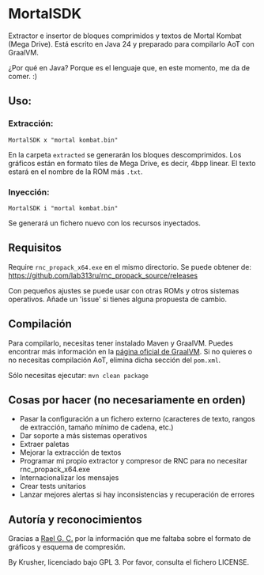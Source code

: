# MortalSDK
Extractor e insertor de bloques comprimidos y textos de Mortal Kombat (Mega Drive). Está escrito en Java 24 y preparado para compilarlo AoT con GraalVM.

¿Por qué en Java? Porque es el lenguaje que, en este momento, me da de comer. :)

## Uso:

### Extracción:

`MortalSDK x "mortal kombat.bin"`

En la carpeta `extracted` se generarán los bloques descomprimidos. Los gráficos están en formato tiles de Mega Drive, es decir, 4bpp linear. El texto estará en el nombre de la ROM más `.txt`.

### Inyección:

`MortalSDK i "mortal kombat.bin"`

Se generará un fichero nuevo con los recursos inyectados.

## Requisitos

Require `rnc_propack_x64.exe` en el mismo directorio. Se puede obtener de: https://github.com/lab313ru/rnc_propack_source/releases

Con pequeños ajustes se puede usar con otras ROMs y otros sistemas operativos. Añade un 'issue' si tienes alguna propuesta de cambio.

## Compilación

Para compilarlo, necesitas tener instalado Maven y GraalVM. Puedes encontrar más información en la [página oficial de GraalVM](https://www.graalvm.org/). Si no quieres o no necesitas compilación AoT, elimina dicha sección del `pom.xml`.

Sólo necesitas ejecutar: `mvn clean package`

## Cosas por hacer (no necesariamente en orden)

- Pasar la configuración a un fichero externo (caracteres de texto, rangos de extracción, tamaño mínimo de cadena, etc.)
- Dar soporte a más sistemas operativos
- Extraer paletas
- Mejorar la extracción de textos
- Programar mi propio extractor y compresor de RNC para no necesitar rnc_propack_x64.exe
- Internacionalizar los mensajes
- Crear tests unitarios
- Lanzar mejores alertas si hay inconsistencias y recuperación de errores

## Autoría y reconocimientos

Gracias a [Rael G. C.](https://github.com/raelgc) por la información que me faltaba sobre el formato de gráficos y esquema de compresión. 

By Krusher, licenciado bajo GPL 3. Por favor, consulta el fichero LICENSE.
